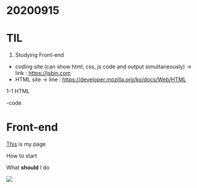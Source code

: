 # 20200915
# TIL

1. Studying Front-end 
- coding site (can show html, css, js code and output simultaneously)
  -> link : https://jsbin.com
- HTML site 
  -> line : https://developer.mozilla.org/ko/docs/Web/HTML

1-1 HTML

-code

<html>
<head>
  <meta charset="utf-8">
  <meta name="viewport" content="width=device-width">
  <title>JS Bin</title>
</head>
<body>
  <h1>Front-end</h1>
  <p><a href= "https://www.naver.com/">This</a> is my page</p>
  <p>How to start</p>
  <p>What <strong>should</strong> I do</p>
  <p><img src = "www.naver.com.png">
</body>
  
</html>

